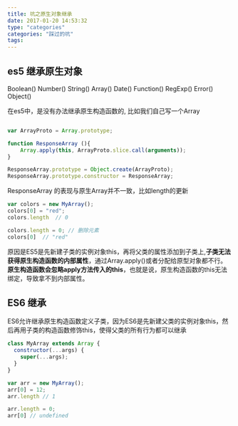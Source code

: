 ```yaml
---
title: 坑之原生对象继承
date: 2017-01-20 14:53:32
type: "categories"
categories: "踩过的坑"
tags:
---
```



## es5 继承原生对象

Boolean()
Number()
String()
Array()
Date()
Function()
RegExp()
Error()
Object()

在es5中，是没有办法继承原生构造函数的, 比如我们自己写一个Array


```javascript

var ArrayProto = Array.prototype;

function ResponseArray (){
    Array.apply(this, ArrayProto.slice.call(arguments));
}

ResponseArray.prototype = Object.create(ArrayProto);
ResponseArray.prototype.constructor = ResponseArray;

```

ResponseArray 的表现与原生Array并不一致，比如length的更新

```javascript
var colors = new MyArray();
colors[0] = "red";
colors.length  // 0

colors.length = 0; // 删除元素
colors[0]  // "red"
```

原因是ES5是先新建子类的实例对象this，再将父类的属性添加到子类上,**子类无法获得原生构造函数的内部属性**，通过Array.apply()或者分配给原型对象都不行。**原生构造函数会忽略apply方法传入的this**，也就是说，原生构造函数的this无法绑定，导致拿不到内部属性。

## ES6 继承
ES6允许继承原生构造函数定义子类，因为ES6是先新建父类的实例对象this，然后再用子类的构造函数修饰this，使得父类的所有行为都可以继承

```javascript
class MyArray extends Array {
  constructor(...args) {
    super(...args);
  }
}

var arr = new MyArray();
arr[0] = 12;
arr.length // 1

arr.length = 0;
arr[0] // undefined
```


